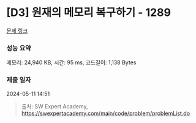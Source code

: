 # [D3] 원재의 메모리 복구하기 - 1289 

[문제 링크](https://swexpertacademy.com/main/code/problem/problemDetail.do?contestProbId=AV19AcoKI9sCFAZN) 

### 성능 요약

메모리: 24,940 KB, 시간: 95 ms, 코드길이: 1,138 Bytes

### 제출 일자

2024-05-11 14:51



> 출처: SW Expert Academy, https://swexpertacademy.com/main/code/problem/problemList.do